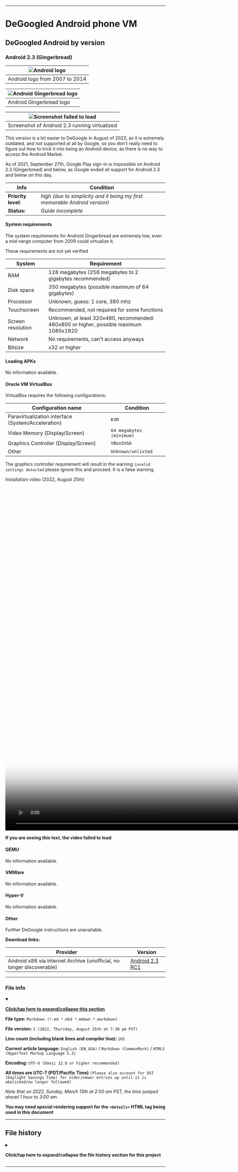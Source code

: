 
***

# DeGoogled Android phone VM

## DeGoogled Android by version

### Android 2.3 (Gingerbread)

| ![Android logo](/DeGoogled_Android/ByVersion/2.3_Gingerbread/Graphics/Logo/Android_logo_(2007-2014).svg)
|---|
| Android logo from 2007 to 2014 |

| ![Android Gingerbread logo](/DeGoogled_Android/ByVersion/2.3_Gingerbread/Graphics/Logo/Android_Gingerbread_Logo.png) |
|---|
| Android Gingerbread logo |

| ![Screenshot failed to load](/DeGoogled_Android/ByVersion/2.3_Gingerbread/Graphics/Poster/Android2.3Install_2022August25th_Poster.png) |
|---|
| Screenshot of Android 2.3 running virtualized |

This version is a lot easier to DeGoogle in August of 2022, as it is extremely outdated, and not supported at all by Google, so you don't really need to figure out how to trick it into being an Android device, as there is no way to access the Android Market.

As of 2021, September 27th, Google Play sign-in is impossible on Android 2.3 (Gingerbread) and below, as Google ended all support for Android 2.3 and below on this day.

| Info | Condition |
|---|---|
| **Priority level:** | _high (due to simplicity and it being my first memorable Android version)_ |
| **Status:** | _Guide incomplete_ |

#### System requirements

The system requirements for Android Gingerbread are extremely low, even a mid-range computer from 2009 could virtualize it.

These requirements are not yet verified

| System | Requirement |
|---|---|
| RAM | 128 megabytes (256 megabytes to 2 gigabytes recommended) |
| Disk space | 350 megabytes (possible maximum of 64 gigabytes) |
| Processor | Unknown, guess: 1 core, 380 mhz |
| Touchscreen | Recommended, not required for some functions |
| Screen resolution | Unknown, at least 320x480, recommended: 480x800 or higher, possible maximum 1080x1920 |
| Network | No requirements, can't access anyways |
| Bitsize | x32 or higher |

#### Loading APKs

No information available.

#### Oracle VM VirtualBox

VirtualBox requires the following configurations:

| Configuration name | Condition |
|---|---|
| Paravirtualization interface (System/Acceleration) | `KVM` |
| Video Memory (Display/Screen) | `64 megabytes (minimum)` |
| Graphics Controller (Display/Screen) | `VBoxSVGA` |
| Other | `Unknown/unlisted` |

The graphics controller requirement will result in the warning `invalid settings detected` please ignore this and proceed. It is a false warning.

Installation video (2022, August 25th)

<video width="1920" height="1080" controls
  poster="/DeGoogled_Android/ByVersion/2.3_Gingerbread/Graphics/Poster/Android2.3Install_2022August25th_Poster.png" controls>
  <source src="/DeGoogled_Android/ByVersion/2.3_Gingerbread/Video/Installation/Android2.3_Installation_VirtualBox_2022August25th_Full.webm" type="video/webm">
  <p><b>If you are seeing this text, the video failed to load</b></p>
</video>

#### QEMU

No information available.

#### VMWare

No information available.

#### Hyper-V

No information available.

#### Other

Further DeGoogle instructions are unavailable.

**Download links:**

| Provider | Version |
|---|---|
| Android x86 via Internet Archive (unofficial, no longer discoverable) | [Android 2.3 RC1](https://archive.org/details/sjarb_android_20110828/) |

***

### File info

<details open><summary><p lang="en"><b><u>Click/tap here to expand/collapse this section</u></b></p></summary>

**File type:** `Markdown (*.md *.mkd *.mdown *.markdown)`

**File version:** `2 (2022, Thursday, August 25th at 7:30 pm PST)`

**Line count (including blank lines and compiler line):** `165`

**Current article language:** `English (EN_USA)` / `Markdown (CommonMark)` / `HTML5 (HyperText Markup Language 5.3)`

**Encoding:** `UTF-8 (Emoji 12.0 or higher recommended)`

**All times are UTC-7 (PDT/Pacific Time)** `(Please also account for DST (Daylight Savings Time) for older/newer entries up until it is abolished/no longer followed)`

_Note that on 2022, Sunday, March 13th at 2:00 am PST, the time jumped ahead 1 hour to 3:00 am._

**You may need special rendering support for the `<details>` HTML tag being used in this document**

</details>

***

## File history

<details><summary><p lang="en"><b>Click/tap here to expand/collapse the file history section for this project</b></p></summary>

<details><summary><p lang="en"><b>Version 1 (2022, Tuesday, August 23rd at 8:31 pm PST)</b></p></summary>

**This version was made by:** [`@seanpm2001`](https://github.com/seanpm2001/)

> Changes:

- [x] Started the file
- [x] Added the `title` section
- [x] Added the `System requirements` section
- [x] Added the `Loading APKs` section
- [x] Added the `Oracle VM VirtualBox` section
- [x] Added the `QEMU` section
- [x] Added the `VMWare` section
- [x] Added the `Hyper-V` section
- [x] Added the `Other` section
- - [x] Added the `Download links` subsection
- [x] Added the `file info` section
- [x] Added the `file history` section
- [ ] No other changes in version 1

</details>

<details><summary><p lang="en"><b>Version 2 (2022, Thursday, August 25th at 7:30 pm PST)</b></p></summary>

**This version was made by:** [`@seanpm2001`](https://github.com/seanpm2001/)

> Changes:

- [x] Updated the `title` section
- [x] Updated the `System requirements` section
- [x] Updated the `Oracle VM VirtualBox` section
- - [x] Added new install instructions, and a reference installation video
- [x] Updated the `file info` section
- [x] Updated the `file history` section
- [ ] No other changes in version 2

</details>

</details>

***
